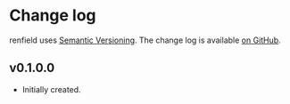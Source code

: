 Change log
==========

renfield uses [Semantic Versioning][1].
The change log is available [on GitHub][2].

[1]: http://semver.org/spec/v2.0.0.html
[2]: https://github.com/githubuser/renfield/releases

## v0.1.0.0

* Initially created.
